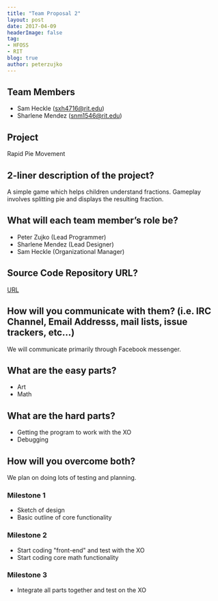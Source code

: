```yaml
---
title: "Team Proposal 2"
layout: post
date: 2017-04-09
headerImage: false
tag:
- HFOSS
- RIT
blog: true
author: peterzujko
---
```


## Team Members
* Sam Heckle (sxh4716@rit.edu)
* Sharlene Mendez (snm1546@rit.edu)

## Project
Rapid Pie Movement

## 2-liner description of the project?
A simple game which helps children understand fractions. Gameplay involves splitting pie and displays the resulting fraction.

## What will each team member’s role be?
* Peter Zujko (Lead Programmer)
* Sharlene Mendez (Lead Designer)
* Sam Heckle (Organizational Manager)

## Source Code Repository URL?
[URL](https://github.com/theheckle/rapid-pie-movement)

## How will you communicate with them? (i.e. IRC Channel, Email Addresss, mail lists, issue trackers, etc…)
We will communicate primarily through Facebook messenger.

## What are the easy parts?
* Art
* Math

## What are the hard parts?
* Getting the program to work with the XO
* Debugging

## How will you overcome both?
We plan on doing lots of testing and planning. 

### Milestone 1
* Sketch of design
* Basic outline of core functionality

### Milestone 2
* Start coding "front-end" and test with the XO
* Start coding core math functionality

### Milestone 3
* Integrate all parts together and test on the XO

